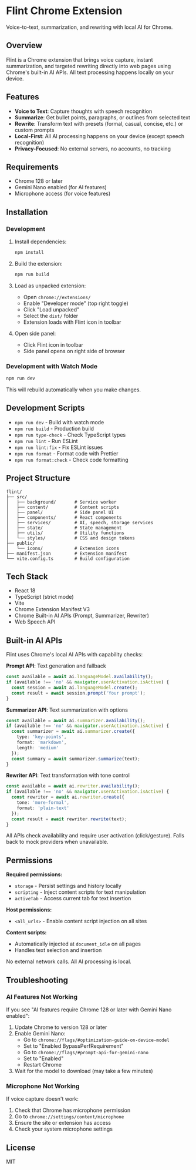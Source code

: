 # Flint Chrome Extension

Voice-to-text, summarization, and rewriting with local AI for Chrome.

## Overview

Flint is a Chrome extension that brings voice capture, instant summarization, and targeted rewriting directly into web pages using Chrome's built-in AI APIs. All text processing happens locally on your device.

## Features

- **Voice to Text**: Capture thoughts with speech recognition
- **Summarize**: Get bullet points, paragraphs, or outlines from selected text
- **Rewrite**: Transform text with presets (formal, casual, concise, etc.) or custom prompts
- **Local-First**: All AI processing happens on your device (except speech recognition)
- **Privacy-Focused**: No external servers, no accounts, no tracking

## Requirements

- Chrome 128 or later
- Gemini Nano enabled (for AI features)
- Microphone access (for voice features)

## Installation

### Development

1. Install dependencies:
   ```bash
   npm install
   ```

2. Build the extension:
   ```bash
   npm run build
   ```

3. Load as unpacked extension:
   - Open `chrome://extensions/`
   - Enable "Developer mode" (top right toggle)
   - Click "Load unpacked"
   - Select the `dist/` folder
   - Extension loads with Flint icon in toolbar

4. Open side panel:
   - Click Flint icon in toolbar
   - Side panel opens on right side of browser

### Development with Watch Mode

```bash
npm run dev
```

This will rebuild automatically when you make changes.

## Development Scripts

- `npm run dev` - Build with watch mode
- `npm run build` - Production build
- `npm run type-check` - Check TypeScript types
- `npm run lint` - Run ESLint
- `npm run lint:fix` - Fix ESLint issues
- `npm run format` - Format code with Prettier
- `npm run format:check` - Check code formatting

## Project Structure

```
flint/
├── src/
│   ├── background/       # Service worker
│   ├── content/          # Content scripts
│   ├── panel/            # Side panel UI
│   ├── components/       # React components
│   ├── services/         # AI, speech, storage services
│   ├── state/            # State management
│   ├── utils/            # Utility functions
│   └── styles/           # CSS and design tokens
├── public/
│   └── icons/            # Extension icons
├── manifest.json         # Extension manifest
└── vite.config.ts        # Build configuration
```

## Tech Stack

- React 18
- TypeScript (strict mode)
- Vite
- Chrome Extension Manifest V3
- Chrome Built-in AI APIs (Prompt, Summarizer, Rewriter)
- Web Speech API

## Built-in AI APIs

Flint uses Chrome's local AI APIs with capability checks:

**Prompt API**: Text generation and fallback
```typescript
const available = await ai.languageModel.availability();
if (available !== 'no' && navigator.userActivation.isActive) {
  const session = await ai.languageModel.create();
  const result = await session.prompt('Your prompt');
}
```

**Summarizer API**: Text summarization with options
```typescript
const available = await ai.summarizer.availability();
if (available !== 'no' && navigator.userActivation.isActive) {
  const summarizer = await ai.summarizer.create({
    type: 'key-points',
    format: 'markdown',
    length: 'medium'
  });
  const summary = await summarizer.summarize(text);
}
```

**Rewriter API**: Text transformation with tone control
```typescript
const available = await ai.rewriter.availability();
if (available !== 'no' && navigator.userActivation.isActive) {
  const rewriter = await ai.rewriter.create({
    tone: 'more-formal',
    format: 'plain-text'
  });
  const result = await rewriter.rewrite(text);
}
```

All APIs check availability and require user activation (click/gesture). Falls back to mock providers when unavailable.

## Permissions

**Required permissions:**
- `storage` - Persist settings and history locally
- `scripting` - Inject content scripts for text manipulation
- `activeTab` - Access current tab for text insertion

**Host permissions:**
- `<all_urls>` - Enable content script injection on all sites

**Content scripts:**
- Automatically injected at `document_idle` on all pages
- Handles text selection and insertion

No external network calls. All AI processing is local.

## Troubleshooting

### AI Features Not Working

If you see "AI features require Chrome 128 or later with Gemini Nano enabled":

1. Update Chrome to version 128 or later
2. Enable Gemini Nano:
   - Go to `chrome://flags/#optimization-guide-on-device-model`
   - Set to "Enabled BypassPerfRequirement"
   - Go to `chrome://flags/#prompt-api-for-gemini-nano`
   - Set to "Enabled"
   - Restart Chrome
3. Wait for the model to download (may take a few minutes)

### Microphone Not Working

If voice capture doesn't work:

1. Check that Chrome has microphone permission
2. Go to `chrome://settings/content/microphone`
3. Ensure the site or extension has access
4. Check your system microphone settings

## License

MIT
